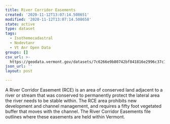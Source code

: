 ```yaml
---
title: River Corridor Easements
created: '2020-11-12T13:07:14.508651'
modified: '2020-11-12T13:07:14.508658'
state: active
type: dataset
tags:
  - Isothemecadastral
  - Nodevtanr
  - Vt Anr Open Data
groups: []
csv_url: >-
  https://geodata.vermont.gov/datasets/7c6266e9b80742bf841816e2996c37c1_40.csv?outSR=%7B%22latestWkid%22%3A32145%2C%22wkid%22%3A32145%7D
json_url: ''
layout: post

---
```

A River Corridor Easement (RCE) is an area of conserved land adjacent to a river or stream that was conserved to permanently protect the lateral area the river needs to be stable within.  The RCE area prohibits new development and channel management, and requires a fifty foot vegetated buffer that moves with the channel.  The River Corridor Easements file outlines where these easements are held within Vermont.
